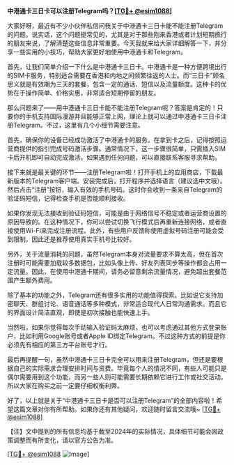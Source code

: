 **中港通卡三日卡可以注册Telegram吗？[[TG💪+ @esim1088](https://t.me/s/esim1088)]**

大家好呀，最近有不少小伙伴私信问我关于中港通卡三日卡能不能注册Telegram的问题。说实话，这个问题挺常见的，尤其是对于那些刚来香港或者计划短期旅行的朋友来说，了解清楚这些信息非常重要。今天我就来给大家详细解答一下，并分享一些实用的小技巧，帮助大家更好地使用中港通卡和Telegram。

首先，让我们简单介绍一下什么是中港通卡三日卡。中港通卡是一种方便跨境出行的SIM卡服务，特别适合需要在香港和内地之间频繁往返的人士。而“三日卡”顾名思义就是有效期为三天的套餐，包含一定的通话、短信以及流量额度。这种卡的优势在于操作简单、价格实惠，非常适合短期停留的朋友。

那么问题来了——用中港通卡三日卡能不能注册Telegram呢？答案是肯定的！只要你的手机支持国际漫游并且能够正常上网，理论上就可以通过中港通卡三日卡注册Telegram。不过，这里有几个小细节需要注意。

首先，确保你的设备已经成功激活了中港通卡的服务。在拿到卡之后，记得按照运营商提供的指引完成号码激活步骤。通常情况下，这一步骤很简单，只需插入SIM卡后开机即可自动完成激活。如果遇到任何问题，可以直接联系客服寻求帮助。

接下来就是最关键的环节——注册Telegram啦！打开手机上的应用商店，下载最新版本的Telegram客户端。安装完成后，打开程序并选择语言（建议选中文哦）。然后点击“注册”按钮，输入有效的手机号码。这时你会收到一条来自Telegram的验证码短信，记得检查手机是否能顺利接收。

如果你发现无法接收到验证码短信，可能是由于网络信号不稳定或者运营商设置的原因导致的。在这种情况下，你可以尝试切换飞行模式后再重新连接网络，或者直接使用Wi-Fi来完成注册流程。此外，有些用户反馈称使用虚拟号码注册可能会受到限制，因此还是推荐使用真实手机号比较好。

另外，关于流量消耗的问题，虽然Telegram本身对流量要求不算太高，但在首次注册时可能需要加载较多数据包，比如头像上传、好友列表同步等操作都会占用一定流量。因此，在使用中港通卡期间，请务必留意剩余流量情况，避免超出套餐范围产生额外费用。

除了基本的功能之外，Telegram还有很多实用的功能值得探索。比如说它支持加密聊天、群组讨论、语音通话等多种模式，非常适合现代人日常沟通需求。而且它的界面设计简洁直观，即使是初次接触也能快速上手。

当然啦，如果你觉得每次手动输入验证码太麻烦，也可以考虑通过其他方式登录账户，比如利用Google账号或者Apple ID绑定Telegram。不过这种方式的前提是你必须先有相应的第三方平台账号才行。

最后再提醒一句，虽然中港通卡三日卡完全可以用来注册Telegram，但还是要根据自己的实际需求合理安排时间与资费。毕竟每个人的情况不同，有些人可能只是偶尔需要用到这个功能，而另一些人则可能需要长期依赖它进行工作或社交活动。所以大家在购买之前一定要仔细权衡利弊。

好了，以上就是关于“中港通卡三日卡是否可以注册Telegram”的全部内容啦！希望这篇文章对你有所帮助。如果你还有其他疑问，欢迎随时留言交流哦~ [[TG💪+ @esim1088](https://t.me/s/esim1088)]

【注】文中提到的所有信息均基于截至2024年的实际情况，具体细节可能会因政策调整而有所变化，请以官方公告为准。

[[TG💪+ @esim1088](https://t.me/s/esim1088) ![Image](https://i.postimg.cc/4NQfJmqS/Snipaste-2025-05-13-00-14-12.png)]